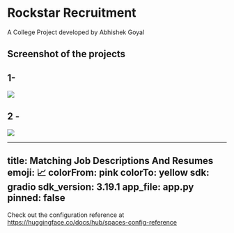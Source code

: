 # Rockstar Recruitment
A College Project developed by Abhishek Goyal



## Screenshot of the projects

## 1- 
![](https://github.com/enfusemsai/Enfuse2024/assets/165216264/d4be14b6-3e28-4662-aa67-41c01dbc0ccd.PNG)


## 2 -
![](https://github.com/enfusemsai/Enfuse2024/assets/165216264/7e09848e-cc65-42de-aefa-52b72cc4ac52.PNG)

---
title: Matching Job Descriptions And Resumes
emoji: 📈
colorFrom: pink
colorTo: yellow
sdk: gradio
sdk_version: 3.19.1
app_file: app.py
pinned: false
---

Check out the configuration reference at https://huggingface.co/docs/hub/spaces-config-reference
